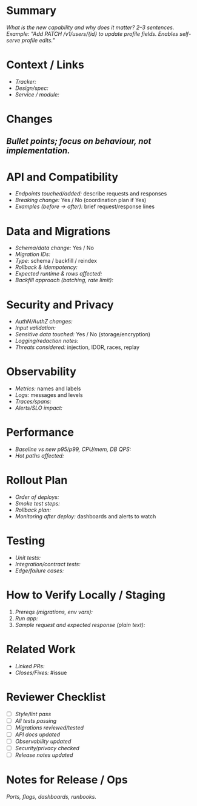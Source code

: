 # Summary
*What is the new capability and why does it matter? 2–3 sentences.*
*Example: "Add PATCH /v1/users/{id} to update profile fields. Enables self-serve profile edits."*

# Context / Links
- *Tracker:*
- *Design/spec:*
- *Service / module:*

# Changes
*Bullet points; focus on behaviour, not implementation.*
- 

# API and Compatibility
- *Endpoints touched/added:* describe requests and responses
- *Breaking change:* Yes / No (coordination plan if Yes)
- *Examples (before → after):* brief request/response lines

# Data and Migrations
- *Schema/data change:* Yes / No
- *Migration IDs:*
- *Type:* schema / backfill / reindex
- *Rollback & idempotency:*
- *Expected runtime & rows affected:*
- *Backfill approach (batching, rate limit):*

# Security and Privacy
- *AuthN/AuthZ changes:*
- *Input validation:*
- *Sensitive data touched:* Yes / No (storage/encryption)
- *Logging/redaction notes:*
- *Threats considered:* injection, IDOR, races, replay

# Observability
- *Metrics:* names and labels
- *Logs:* messages and levels
- *Traces/spans:*
- *Alerts/SLO impact:*

# Performance
- *Baseline vs new p95/p99, CPU/mem, DB QPS:*
- *Hot paths affected:*

# Rollout Plan
- *Order of deploys:*
- *Smoke test steps:*
- *Rollback plan:*
- *Monitoring after deploy:* dashboards and alerts to watch

# Testing
- *Unit tests:*
- *Integration/contract tests:*
- *Edge/failure cases:*

# How to Verify Locally / Staging
1. *Prereqs (migrations, env vars):*
2. *Run app:*
3. *Sample request and expected response (plain text):*

# Related Work
- *Linked PRs:*
- *Closes/Fixes:* #issue

# Reviewer Checklist
- [ ] *Style/lint pass*
- [ ] *All tests passing*
- [ ] *Migrations reviewed/tested*
- [ ] *API docs updated*
- [ ] *Observability updated*
- [ ] *Security/privacy checked*
- [ ] *Release notes updated*

# Notes for Release / Ops
*Ports, flags, dashboards, runbooks.*
